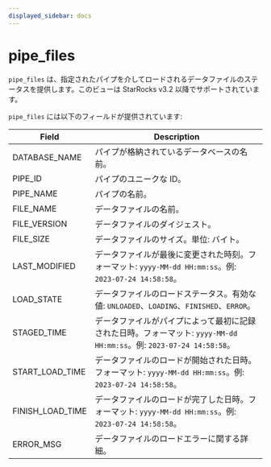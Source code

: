 ```yaml
---
displayed_sidebar: docs
---
```


# pipe_files

`pipe_files` は、指定されたパイプを介してロードされるデータファイルのステータスを提供します。このビューは StarRocks v3.2 以降でサポートされています。

`pipe_files` には以下のフィールドが提供されています:

| **Field**        | **Description**                                              |
| ---------------- | ------------------------------------------------------------ |
| DATABASE_NAME    | パイプが格納されているデータベースの名前。                   |
| PIPE_ID          | パイプのユニークな ID。                                      |
| PIPE_NAME        | パイプの名前。                                               |
| FILE_NAME        | データファイルの名前。                                       |
| FILE_VERSION     | データファイルのダイジェスト。                               |
| FILE_SIZE        | データファイルのサイズ。単位: バイト。                       |
| LAST_MODIFIED    | データファイルが最後に変更された時刻。フォーマット: `yyyy-MM-dd HH:mm:ss`。例: `2023-07-24 14:58:58`。 |
| LOAD_STATE       | データファイルのロードステータス。有効な値: `UNLOADED`、`LOADING`、`FINISHED`、`ERROR`。 |
| STAGED_TIME      | データファイルがパイプによって最初に記録された日時。フォーマット: `yyyy-MM-dd HH:mm:ss`。例: `2023-07-24 14:58:58`。 |
| START_LOAD_TIME  | データファイルのロードが開始された日時。フォーマット: `yyyy-MM-dd HH:mm:ss`。例: `2023-07-24 14:58:58`。 |
| FINISH_LOAD_TIME | データファイルのロードが完了した日時。フォーマット: `yyyy-MM-dd HH:mm:ss`。例: `2023-07-24 14:58:58`。 |
| ERROR_MSG        | データファイルのロードエラーに関する詳細。                   |